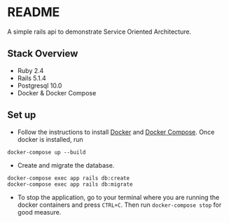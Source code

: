 # README

A simple rails api to demonstrate Service Oriented Architecture.

## Stack Overview

- Ruby 2.4
- Rails 5.1.4
- Postgresql 10.0
- Docker & Docker Compose

## Set up
  
- Follow the instructions to install [Docker](https://docs.docker.com/engine/installation/) and [Docker Compose](https://docs.docker.com/compose/install/). Once docker is installed, run 
```
docker-compose up --build
```
- Create and migrate the database.  
```
docker-compose exec app rails db:create
docker-compose exec app rails db:migrate
```
- To stop the application, go to your terminal where you are running the docker containers and press `CTRL+C`. Then run `docker-compose stop` for good measure.
